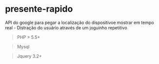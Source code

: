 # presente-rapido
API do google para pegar a localização do dispositivoe mostrar em tempo real - Distração do usuário através de um joguinho repetitivo

> PHP > 5.5+

> Mysql

> Jquery 3.2+
